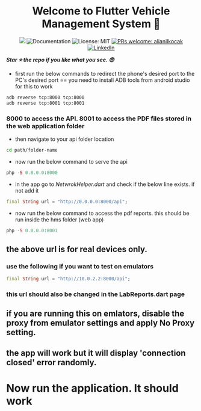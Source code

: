 <h1 align="center">Welcome to Flutter Vehicle Management System 👋</h1>

<p align="center">
  <img src="https://img.shields.io/badge/version-1.0.0.-blue.svg?cacheSeconds=2592000" />
  <a>
    <img alt="Documentation" src="https://img.shields.io/badge/documentation-yes-brightgreen.svg" target="_blank" />
  </a>
  <a>
    <img alt="License: MIT" src="https://img.shields.io/badge/License-MIT-yellow.svg" target="_blank" />
  </a>
  <a href="http://makeapullrequest.com">
    <img alt="PRs welcome: alianilkocak" src="https://img.shields.io/badge/PRs-welcome-brightgreen.svg" target="_blank" />
  </a>
  <a href="https://linkedin.com/in/harshana-rathnayaka">
  <img alt="LinkedIn" src="https://img.shields.io/badge/-LinkedIn-black.svg?&logo=linkedin&colorB=555" />
  </a>
</p>

***Star ⭐ the repo if you like what you see. 😎***

- first run the below commands to redirect the phone's desired port to the PC's desired port
== you need to install ADB tools from android studio for this to work

```bash
adb reverse tcp:8000 tcp:8000
adb reverse tcp:8001 tcp:8001
```

### 8000 to access the API. 8001 to access the PDF files stored in the web application folder
- then navigate to your api folder location

```bash
cd path/folder-name
```

- now run the below command to serve the api

```php
php -S 0.0.0.0:8000
```

- in the app go to *NetwrokHelper.dart* and check if the below line exists. if not add it

```dart
final String url = "http://0.0.0.0:8000/api";
```

- now run the below command to access the pdf reports. this should be run inside the hms folder (web app)

```php
php -S 0.0.0.0:8001
```

## the above url is for real devices only.
### use the following if you want to test on emulators

```dart
final String url = "http://10.0.2.2:8000/api";
```

### this url should also be changed in the LabReports.dart page

## if you are running this on emlators, disable the proxy from emulator settings and apply No Proxy setting. 
## the app will work but it will display 'connection closed' error randomly. 

# Now run the application. It should work 


